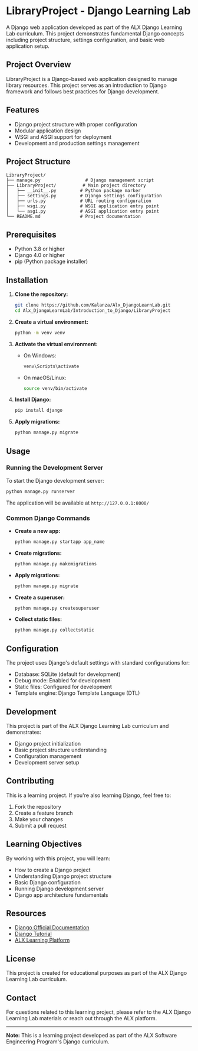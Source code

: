# LibraryProject - Django Learning Lab

A Django web application developed as part of the ALX Django Learning Lab curriculum. This project demonstrates fundamental Django concepts including project structure, settings configuration, and basic web application setup.

## Project Overview

LibraryProject is a Django-based web application designed to manage library resources. This project serves as an introduction to Django framework and follows best practices for Django development.

## Features

- Django project structure with proper configuration
- Modular application design
- WSGI and ASGI support for deployment
- Development and production settings management

## Project Structure

```
LibraryProject/
├── manage.py                 # Django management script
├── LibraryProject/          # Main project directory
│   ├── __init__.py         # Python package marker
│   ├── settings.py         # Django settings configuration
│   ├── urls.py             # URL routing configuration
│   ├── wsgi.py             # WSGI application entry point
│   └── asgi.py             # ASGI application entry point
└── README.md               # Project documentation
```

## Prerequisites

- Python 3.8 or higher
- Django 4.0 or higher
- pip (Python package installer)

## Installation

1. **Clone the repository:**
   ```bash
   git clone https://github.com/Kalanza/Alx_DjangoLearnLab.git
   cd Alx_DjangoLearnLab/Introduction_to_Django/LibraryProject
   ```

2. **Create a virtual environment:**
   ```bash
   python -m venv venv
   ```

3. **Activate the virtual environment:**
   - On Windows:
     ```bash
     venv\Scripts\activate
     ```
   - On macOS/Linux:
     ```bash
     source venv/bin/activate
     ```

4. **Install Django:**
   ```bash
   pip install django
   ```

5. **Apply migrations:**
   ```bash
   python manage.py migrate
   ```

## Usage

### Running the Development Server

To start the Django development server:

```bash
python manage.py runserver
```

The application will be available at `http://127.0.0.1:8000/`

### Common Django Commands

- **Create a new app:**
  ```bash
  python manage.py startapp app_name
  ```

- **Create migrations:**
  ```bash
  python manage.py makemigrations
  ```

- **Apply migrations:**
  ```bash
  python manage.py migrate
  ```

- **Create a superuser:**
  ```bash
  python manage.py createsuperuser
  ```

- **Collect static files:**
  ```bash
  python manage.py collectstatic
  ```

## Configuration

The project uses Django's default settings with standard configurations for:

- Database: SQLite (default for development)
- Debug mode: Enabled for development
- Static files: Configured for development
- Template engine: Django Template Language (DTL)

## Development

This project is part of the ALX Django Learning Lab curriculum and demonstrates:

- Django project initialization
- Basic project structure understanding
- Configuration management
- Development server setup

## Contributing

This is a learning project. If you're also learning Django, feel free to:

1. Fork the repository
2. Create a feature branch
3. Make your changes
4. Submit a pull request

## Learning Objectives

By working with this project, you will learn:

- How to create a Django project
- Understanding Django project structure
- Basic Django configuration
- Running Django development server
- Django app architecture fundamentals

## Resources

- [Django Official Documentation](https://docs.djangoproject.com/)
- [Django Tutorial](https://docs.djangoproject.com/en/stable/intro/tutorial01/)
- [ALX Learning Platform](https://www.alxafrica.com/)

## License

This project is created for educational purposes as part of the ALX Django Learning Lab curriculum.

## Contact

For questions related to this learning project, please refer to the ALX Django Learning Lab materials or reach out through the ALX platform.

---

**Note:** This is a learning project developed as part of the ALX Software Engineering Program's Django curriculum.
